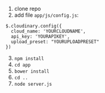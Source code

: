 1. clone repo
2. add file `app/js/config.js`:
```
$.cloudinary.config({
  cloud_name: 'YOURCLOUDNAME',
  api_key: 'YOURAPIKEY',
  upload_preset: "YOURUPLOADPRESET"
})
```
3. `npm install`
4. `cd app`
5. `bower install`
6. `cd ..`
7. `node server.js`
